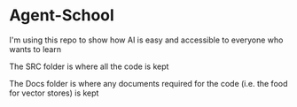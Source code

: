 # Agent-School
I'm using this repo to show how AI is easy and accessible to everyone who wants to learn

The SRC folder is where all the code is kept

The Docs folder is where any documents required for the code (i.e. the food for vector stores) is kept
